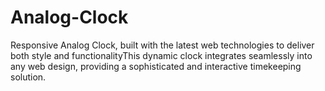 # Analog-Clock
Responsive Analog Clock, built with the latest web technologies to deliver both style and functionalityThis dynamic clock integrates seamlessly into any web design, providing a sophisticated and interactive timekeeping solution.
